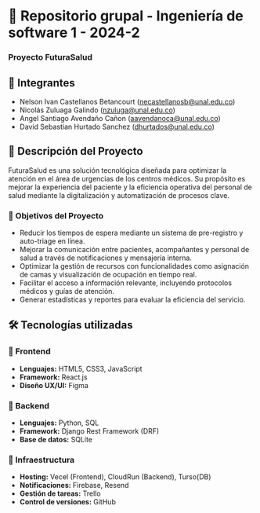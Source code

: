 # 📌 Repositorio grupal - Ingeniería de software 1 - 2024-2

### Proyecto FuturaSalud

## 📌 Integrantes

- Nelson Ivan Castellanos Betancourt (necastellanosb@unal.edu.co)
- Nicolás Zuluaga Galindo (nzuluga@unal.edu.co)
- Angel Santiago Avendaño Cañon (aavendanoca@unal.edu.co)
- David Sebastian Hurtado Sanchez (dhurtados@unal.edu.co)

## 🚀 Descripción del Proyecto

FuturaSalud es una solución tecnológica diseñada para optimizar la atención en el área de urgencias de los centros médicos. Su propósito es mejorar la experiencia del paciente y la eficiencia operativa del personal de salud mediante la digitalización y automatización de procesos clave.

### 🎯 Objetivos del Proyecto

- Reducir los tiempos de espera mediante un sistema de pre-registro y auto-triage en línea.
- Mejorar la comunicación entre pacientes, acompañantes y personal de salud a través de notificaciones y mensajería interna.
- Optimizar la gestión de recursos con funcionalidades como asignación de camas y visualización de ocupación en tiempo real.
- Facilitar el acceso a información relevante, incluyendo protocolos médicos y guías de atención.
- Generar estadísticas y reportes para evaluar la eficiencia del servicio.

## 🛠 Tecnologías utilizadas

### 📌 Frontend

- **Lenguajes:** HTML5, CSS3, JavaScript
- **Framework:** React.js
- **Diseño UX/UI:** Figma

### 📌 Backend

- **Lenguajes:** Python, SQL
- **Framework:** Django Rest Framework (DRF)
- **Base de datos:** SQLite

### 📌 Infraestructura

- **Hosting:** Vecel (Frontend), CloudRun (Backend), Turso(DB)
- **Notificaciones:** Firebase, Resend
- **Gestión de tareas:** Trello
- **Control de versiones:** GitHub
